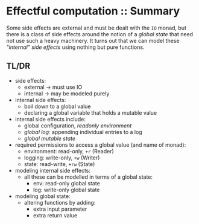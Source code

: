 # Effectful computation :: Summary

Some side effects are external and must be dealt with the `IO` monad, but there is a class of side effects around the notion of a *global state* that need not use such a heavy machinery. It turns out that we can model these *"internal" side effects* using nothing but pure functions.

## TL/DR

- side effects:
  - external -> must use IO
  - internal -> may be modeled purely
- internal side effects:
  - boil down to a global value
  - declaring a global variable that holds a mutable value
- internal side effects include:
  - global configuration, *readonly environment*
  - *global log*: appending individual entries to a log
  - *global mutable state*
- required permissions to access a global value (and name of monad):
  - environment: read-only,  `+r`  (Reader)
  - logging:     write-only, `+w`  (Writer)
  - state:       read-write, `+rw` (State)
- modeling internal side effects:
  - all these can be modelled in terms of a global state:
    - env: read-only global state
    - log: write-only global state
- modeling global state:
  - altering functions by adding:
    - extra input parameter
    - extra return value
